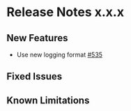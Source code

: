 # Release Notes x.x.x

## New Features
- Use new logging format [#535](https://github.com/keptn/keptn/issues/535)

## Fixed Issues

## Known Limitations